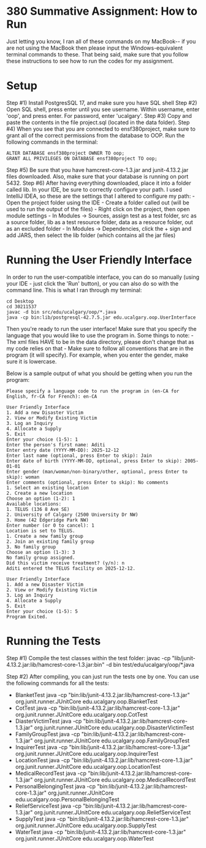 # 380 Summative Assignment: How to Run

Just letting you know, I ran all of these commands on my MacBook-- if you are not using the MacBook then please input the Windows-equivalent terminal commands to these. That being said, make sure that you follow these instructions to see how to run the codes for my assignment. 

# Setup
Step #1) Install PostgresSQL 17, and make sure you have SQL shell
Step #2) Open SQL shell, press enter until you see username. Within username, enter 'oop', and press enter. For password, enter 'ucalgary'.
Step #3) Copy and paste the contents in the file project.sql (located in the data folder). 
Step #4) When you see that you are connected to ensf380project, make sure to grant all of the correct permissions from the database to OOP. Run the following commands in the terminal:

    ALTER DATABASE ensf380project OWNER TO oop;
    GRANT ALL PRIVILEGES ON DATABASE ensf380project TO oop;

Step #5) Be sure that you have hamcrest-core-1.3.jar and junit-4.13.2.jar files downloaded. Also, make sure that your database is running on port 5432.
Step #6) After having everything downloaded, place it into a folder called lib. In your IDE, be sure to correctly configure your path. I used IntelliJ IDEA, so these are the settings that I altered to configure my path:
    - Open the project folder using the IDE
    - Create a folder called out (will be used to run the output of the files)
    - Right click on the project, then open module settings
    - In Modules -> Sources, assign test as a test folder, src as a source folder, lib as a test resource folder, data as a resource folder, out as an excluded folder
    - In Modules -> Dependencies, click the + sign and add JARS, then select the lib folder (which contains all the jar files)

# Running the User Friendly Interface
In order to run the user-compatible interface, you can do so manually (using your IDE - just click the 'Run' button), or you can also do so with the command line. This is what I ran through my terminal:

    cd Desktop
    cd 30211537
    javac -d bin src/edu/ucalgary/oop/*.java
    java -cp bin:lib/postgresql-42.7.5.jar edu.ucalgary.oop.UserInterface
    
Then you're ready to run the user interface! Make sure that you specify the language that you would like to use the program in. Some things to note:
    - The xml files HAVE to be in the data directory, please don't change that as my code relies on that
    - Make sure to follow all conventions that are in the program (it will specify). For example, when you enter the gender, make sure it is lowercase.
    
    
Below is a sample output of what you should be getting when you run the program:

    Please specify a language code to run the program in (en-CA for English, fr-CA for French): en-CA

    User Friendly Interface
    1. Add a new Disaster Victim
    2. View or Modify Existing Victim
    3. Log an Inquiry
    4. Allocate a Supply
    5. Exit
    Enter your choice (1-5): 1
    Enter the person's first name: Aditi
    Enter entry date (YYYY-MM-DD): 2025-12-12
    Enter last name (optional, press Enter to skip): Jain
    Enter date of birth (YYYY-MM-DD, optional, press Enter to skip): 2005-01-01
    Enter gender (man/woman/non-binary/other, optional, press Enter to skip): woman
    Enter comments (optional, press Enter to skip): No comments
    1. Select an existing location
    2. Create a new location
    Choose an option (1-2): 1
    Available locations:
    1. TELUS (136 8 Ave SE)
    2. University of Calgary (2500 University Dr NW)
    3. Home (42 Edgeridge Park NW)
    Enter number (or 0 to cancel): 1
    Location is set to TELUS.
    1. Create a new family group
    2. Join an existing family group
    3. No family group
    Choose an option (1-3): 3
    No family group assigned.
    Did this victim receive treatment? (y/n): n
    Aditi entered the TELUS facility on 2025-12-12.

    User Friendly Interface
    1. Add a new Disaster Victim
    2. View or Modify Existing Victim
    3. Log an Inquiry
    4. Allocate a Supply
    5. Exit
    Enter your choice (1-5): 5
    Program Exited.

# Running the Tests
Step #1) Compile the test classes within the test folder:
    javac -cp "lib/junit-4.13.2.jar:lib/hamcrest-core-1.3.jar:bin" -d bin test/edu/ucalgary/oop/*.java
    
Step #2) After compiling, you can just run the tests one by one. You can use the following commands for all the tests:
- BlanketTest
    java -cp "bin:lib/junit-4.13.2.jar:lib/hamcrest-core-1.3.jar" org.junit.runner.JUnitCore edu.ucalgary.oop.BlanketTest
- CotTest
    java -cp "bin:lib/junit-4.13.2.jar:lib/hamcrest-core-1.3.jar" org.junit.runner.JUnitCore edu.ucalgary.oop.CotTest
- DiasterVictimTest
    java -cp "bin:lib/junit-4.13.2.jar:lib/hamcrest-core-1.3.jar" org.junit.runner.JUnitCore edu.ucalgary.oop.DisasterVictimTest 
- FamilyGroupTest
    java -cp "bin:lib/junit-4.13.2.jar:lib/hamcrest-core-1.3.jar" org.junit.runner.JUnitCore edu.ucalgary.oop.FamilyGroupTest
- InquirerTest
    java -cp "bin:lib/junit-4.13.2.jar:lib/hamcrest-core-1.3.jar" org.junit.runner.JUnitCore edu.ucalgary.oop.InquirerTest
- LocationTest
    java -cp "bin:lib/junit-4.13.2.jar:lib/hamcrest-core-1.3.jar" org.junit.runner.JUnitCore edu.ucalgary.oop.LocationTest
- MedicalRecordTest
    java -cp "bin:lib/junit-4.13.2.jar:lib/hamcrest-core-1.3.jar" org.junit.runner.JUnitCore edu.ucalgary.oop.MedicalRecordTest
- PersonalBelongingTest
    java -cp "bin:lib/junit-4.13.2.jar:lib/hamcrest-core-1.3.jar" org.junit.runner.JUnitCore edu.ucalgary.oop.PersonalBelongingTest
- ReliefServiceTest
    java -cp "bin:lib/junit-4.13.2.jar:lib/hamcrest-core-1.3.jar" org.junit.runner.JUnitCore edu.ucalgary.oop.ReliefServiceTest
- SupplyTest
    java -cp "bin:lib/junit-4.13.2.jar:lib/hamcrest-core-1.3.jar" org.junit.runner.JUnitCore edu.ucalgary.oop.SupplyTest
- WaterTest
    java -cp "bin:lib/junit-4.13.2.jar:lib/hamcrest-core-1.3.jar" org.junit.runner.JUnitCore edu.ucalgary.oop.WaterTest

